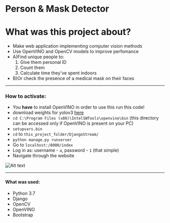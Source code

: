 
# Person & Mask Detector
# What was this project about?
* Make web application implementing computer vision methods
* Use OpenVINO and OpenCV models to improve perfomance
* A)Find unique people to:
    1. Give them personal ID 
    2. Count them
    3. Calculate time they've spent indoors
* B)Or check the presence of a medical mask on their faces
 ____
### How to activate:
- You <strong>have</strong> to install OpenVINO in order to use this run this code!
- download weights for yolov3 [here](https://yadi.sk/d/WuMc8B3krEHh1Q)
- `cd C:\Program Files (x86)\IntelSWTools\openvino\bin` (this directory can be accessed only if OpenVINO is present on your PC)
- `setupvars.bin`
- `cd` to `this_project_folder/DjangoStream/`
- `python manage.py runserver`
- Go to `localhost:/8000/index` 
- Log in as: username - `a`, password - `1` (that simple) 
- Navigate through the website 

![Alt text](https://github.com/kremlev404/MaskDetectionHackathon/blob/kremlev/1.gif "Result")
____
#### What was used:
- Python 3.7
- Django
- OpenCV
- OpenVINO
- Bootstrap

